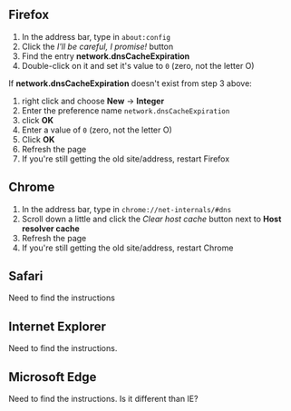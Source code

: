 ## Firefox ##

1. In the address bar, type in `about:config` 
2. Click the *I'll be careful, I promise!* button 
3. Find the entry **network.dnsCacheExpiration** 
4. Double-click on it and set it's value to `0` (zero, not the letter O)  

If **network.dnsCacheExpiration** doesn't exist from step 3 above: 

1. right click and choose **New** -> **Integer** 
2. Enter the preference name `network.dnsCacheExpiration` 
3. click **OK** 
4. Enter a value of `0` (zero, not the letter O) 
5. Click **OK**
6. Refresh the page
7. If you're still getting the old site/address, restart Firefox

## Chrome ##

1. In the address bar, type in `chrome://net-internals/#dns`
2. Scroll down a little and click the *Clear host cache* button next to **Host resolver cache**
3. Refresh the page
4. If you're still getting the old site/address, restart Chrome

## Safari ##
Need to find the instructions

## Internet Explorer ##
Need to find the instructions.

## Microsoft Edge ##
Need to find the instructions.  Is it different than IE?